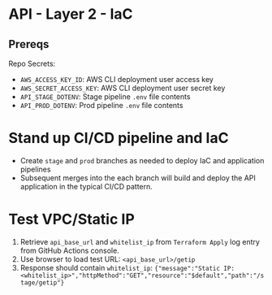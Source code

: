 # API - Layer 2 - IaC

## Prereqs

Repo Secrets:

* `AWS_ACCESS_KEY_ID`: AWS CLI deployment user access key
* `AWS_SECRET_ACCESS_KEY`: AWS CLI deployment user secret key
* `API_STAGE_DOTENV`: Stage pipeline `.env` file contents
* `API_PROD_DOTENV`: Prod pipeline `.env` file contents

# Stand up CI/CD pipeline and IaC

* Create `stage` and `prod` branches as needed to deploy IaC and application pipelines
* Subsequent merges into the each branch will build and deploy the API application in the typical CI/CD pattern.

# Test VPC/Static IP

1. Retrieve `api_base_url` and `whitelist_ip` from `Terraform Apply` log entry from GitHub Actions console.
2. Use browser to load test URL: `<api_base_url>/getip`
3. Response should contain `whitelist_ip`: `{"message":"Static IP: <whitelist_ip>","httpMethod":"GET","resource":"$default","path":"/stage/getip"}`
